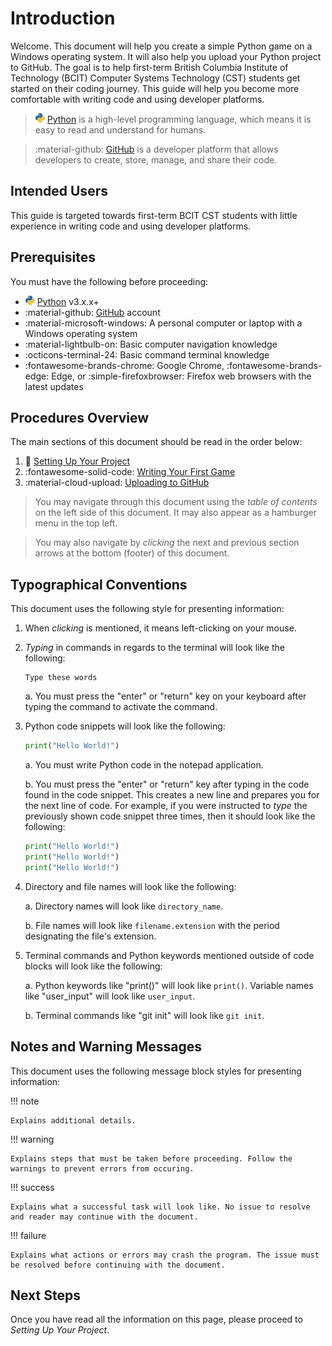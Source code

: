 # Introduction

Welcome. This document will help you create a simple Python game on a Windows operating system. It will also help you upload your Python project to GitHub. The goal is to help first-term British Columbia Institute of Technology (BCIT) Computer Systems Technology (CST) students get started on their coding journey. This guide will help you become more comfortable with writing code and using developer platforms.

> ![PythonIcon](./assets/python_icon_small.png) [Python](https://www.python.org/) is a high-level programming language, which means it is easy to read and understand for humans.

> :material-github: [GitHub](https://github.com/) is a developer platform that allows developers to create, store, manage, and share their code.

## Intended Users

This guide is targeted towards first-term BCIT CST students with little experience in writing code and using developer platforms.

## Prerequisites

You must have the following before proceeding:

-   ![PythonIcon](./assets/python_icon_small.png) [Python](https://www.python.org/downloads/) v3.x.x+
-   :material-github: [GitHub](https://github.com/) account
-   :material-microsoft-windows: A personal computer or laptop with a Windows operating system
-   :material-lightbulb-on: Basic computer navigation knowledge
-   :octicons-terminal-24: Basic command terminal knowledge
-   :fontawesome-brands-chrome: Google Chrome, :fontawesome-brands-edge: Edge, or :simple-firefoxbrowser: Firefox web browsers with the latest updates

## Procedures Overview

The main sections of this document should be read in the order below:

1. :file_folder: [Setting Up Your Project](./Setting%20Up%20Your%20Project.md)
2. :fontawesome-solid-code: [Writing Your First Game](./Writing%20Your%20First%20Game.md)
3. :material-cloud-upload: [Uploading to GitHub](Uploading%20to%20GitHub.md)

> You may navigate through this document using the _table of contents_ on the left side of this document. It may also appear as a hamburger menu in the top left.

> You may also navigate by _clicking_ the next and previous section arrows at the bottom (footer) of this document.

## Typographical Conventions

This document uses the following style for presenting information:

1. When _clicking_ is mentioned, it means left-clicking on your mouse.

2. _Typing_ in commands in regards to the terminal will look like the following:

    ```
    Type these words
    ```

    a. You must press the "enter" or "return" key on your keyboard after typing the command to activate the command.

3. Python code snippets will look like the following:

    ```py
    print("Hello World!")
    ```

    a. You must write Python code in the notepad application.

    b. You must press the "enter" or "return" key after typing in the code found in the code snippet. This creates a new line and prepares you for the next line of code. For example, if you were instructed to _type_ the previously shown code snippet three times, then it should look like the following:

    ```py
    print("Hello World!")
    print("Hello World!")
    print("Hello World!")
    ```

4. Directory and file names will look like the following:

    a. Directory names will look like `directory_name`.

    b. File names will look like `filename.extension` with the period designating the file's extension.

5. Terminal commands and Python keywords mentioned outside of code blocks will look like the following:

    a. Python keywords like "print()" will look like `print()`. Variable names like "user_input" will look like `user_input`.

    b. Terminal commands like "git init" will look like `git init`.

## Notes and Warning Messages

This document uses the following message block styles for presenting information:

!!! note

    Explains additional details.

!!! warning

    Explains steps that must be taken before proceeding. Follow the warnings to prevent errors from occuring.

!!! success

    Explains what a successful task will look like. No issue to resolve and reader may continue with the document.

!!! failure

    Explains what actions or errors may crash the program. The issue must be resolved before continuing with the document.

## Next Steps

Once you have read all the information on this page, please proceed to _Setting Up Your Project_.
